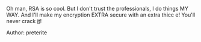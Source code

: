 Oh man, RSA is so cool. But I don't trust the professionals, I do things MY WAY. And I'll make my encryption EXTRA secure with an extra thicc e! You'll never crack [it](https://files.actf.co/70085a9944d5441143ecc6ecb90b9ff7d16f300d81eccc513c737cd83fa1eeab/out.txt)!

Author: preterite
